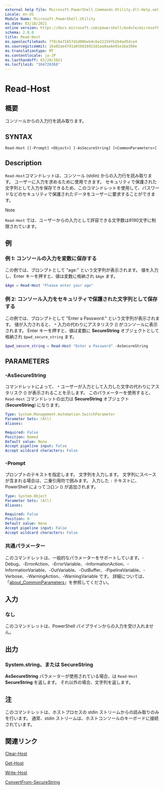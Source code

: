 ```yaml
---
external help file: Microsoft.PowerShell.Commands.Utility.dll-Help.xml
Locale: en-US
Module Name: Microsoft.PowerShell.Utility
ms.date: 03/18/2021
online version: https://docs.microsoft.com/powershell/module/microsoft.powershell.utility/read-host?view=powershell-5.1&WT.mc_id=ps-gethelp
schema: 2.0.0
title: Read-Host
ms.openlocfilehash: 7f8c8a71657d1d00beb4c6e22159fb2b4ad5dce4
ms.sourcegitcommit: 16a02ae47d1a85b01692101aa0aa6e91e1ba398e
ms.translationtype: MT
ms.contentlocale: ja-JP
ms.lasthandoff: 03/20/2021
ms.locfileid: "104726368"
---
```

# Read-Host

## 概要
コンソールからの入力行を読み取ります。

## SYNTAX

```
Read-Host [[-Prompt] <Object>] [-AsSecureString] [<CommonParameters>]
```

## Description

`Read-Host`コマンドレットは、コンソール (stdin) からの入力行を読み取ります。 ユーザーに入力を求めるために使用できます。 セキュリティで保護された文字列として入力を保存できるため、このコマンドレットを使用して、パスワードなどのセキュリティで保護されたデータをユーザーに要求することができます。

> [!NOTE]
> `Read-Host` では、ユーザーからの入力として許容できる文字数は8190文字に制限されています。

## 例

### 例 1: コンソールの入力を変数に保存する

この例では、プロンプトとして "age:" という文字列が表示されます。 値を入力し、Enter キーを押すと、値は変数に格納され `$Age` ます。

```powershell
$Age = Read-Host "Please enter your age"
```

### 例 2: コンソール入力をセキュリティで保護された文字列として保存する

この例では、プロンプトとして "Enter a Password:" という文字列が表示されます。 値が入力されると、 `*` 入力の代わりにアスタリスク () がコンソールに表示されます。 Enter キーを押すと、値は変数に **SecureString** オブジェクトとして格納され `$pwd_secure_string` ます。

```powershell
$pwd_secure_string = Read-Host "Enter a Password" -AsSecureString
```

## PARAMETERS

### -AsSecureString

コマンドレットによって、 `*` ユーザーが入力として入力した文字の代わりにアスタリスク () が表示されることを示します。 このパラメーターを使用すると、 `Read-Host` コマンドレットの出力は **SecureString** オブジェクト (**SecureString**) になります。

```yaml
Type: System.Management.Automation.SwitchParameter
Parameter Sets: (All)
Aliases:

Required: False
Position: Named
Default value: None
Accept pipeline input: False
Accept wildcard characters: False
```

### -Prompt

プロンプトのテキストを指定します。 文字列を入力します。 文字列にスペースが含まれる場合は、二重引用符で囲みます。 入力した `:` テキストに、PowerShell によってコロン () が追加されます。

```yaml
Type: System.Object
Parameter Sets: (All)
Aliases:

Required: False
Position: 0
Default value: None
Accept pipeline input: False
Accept wildcard characters: False
```

### 共通パラメーター

このコマンドレットは、一般的なパラメーターをサポートしています。-Debug、-ErrorAction、-ErrorVariable、-InformationAction、-InformationVariable、-OutVariable、-OutBuffer、-PipelineVariable、-Verbose、-WarningAction、-WarningVariable です。 詳細については、「[about_CommonParameters](https://go.microsoft.com/fwlink/?LinkID=113216)」を参照してください。

## 入力

### なし

このコマンドレットは、PowerShell パイプラインからの入力を受け入れません。

## 出力

### System.string、または SecureString

**AsSecureString** パラメーターが使用されている場合、は `Read-Host` **SecureString** を返します。 それ以外の場合、文字列を返します。

## 注

このコマンドレットは、ホストプロセスの stdin ストリームからの読み取りのみを行います。 通常、stdin ストリームは、ホストコンソールのキーボードに接続されています。

## 関連リンク

[Clear-Host](../microsoft.powershell.core/clear-host.md)

[Get-Host](Get-Host.md)

[Write-Host](Write-Host.md)

[ConvertFrom-SecureString](../Microsoft.PowerShell.Security/ConvertFrom-SecureString.md)
